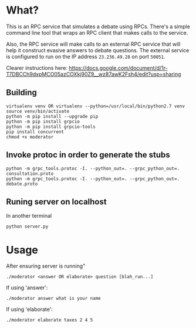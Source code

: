 # What?
This is an RPC service that simulates a debate using RPCs. There's a simple command line tool that wraps an RPC client that makes calls to the service.

Also, the RPC service will make calls to an external RPC service that will help it construct evasive answers to debate questions. The external service is configured to run on the IP address `23.236.49.28` on port `50051`.

Clearer instructions here: https://docs.google.com/document/d/1r-T7DBCCh9dxpMCO05azCOXkj90Z9__wz87awK2Fsh4/edit?usp=sharing

## Building
```
virtualenv venv OR virtualenv --python=/usr/local/bin/python2.7 venv
source venv/bin/activate
python -m pip install --upgrade pip
python -m pip install grpcio
python -m pip install grpcio-tools
pip install concurrent
chmod +x moderator
```

## Invoke protoc in order to generate the stubs
```
python -m grpc_tools.protoc -I. --python_out=. --grpc_python_out=. consultation.proto
python -m grpc_tools.protoc -I. --python_out=. --grpc_python_out=. debate.proto
```

## Runing server on localhost
In another terminal
```
python server.py
```

# Usage
After ensuring server is running"
```
./moderator <answer OR elaborate> question [blah_run...]
```

If using 'answer':
```
./moderator answer what is your name
```

If using 'elaborate':
```
./moderator elaborate taxes 2 4 5
```

